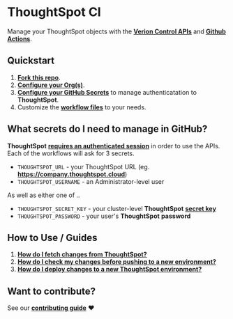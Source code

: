 
# ThoughtSpot CI

Manage your ThoughtSpot objects with the [__Verion Control APIs__](https://developers.thoughtspot.com/docs/rest-apiv2-reference#_version_control) and [__Github Actions__](https://github.com/features/actions).

## Quickstart

  1. __[Fork this repo](https://github.com/thoughtspot/ts-vcs-actions/fork)__.
  2. [__Configure your Org(s)__](info/config.md).
  3. [__Configure your GitHub Secrets__](https://docs.github.com/en/actions/security-for-github-actions/security-guides/using-secrets-in-github-actions#creating-secrets-for-a-repository) to manage authenticatation to __ThoughtSpot__.
  4. Customize the [__workflow files__](.github/workflows/) to your needs.

## What secrets do I need to manage in GitHub?

__ThoughtSpot__ [__requires an authenticated session__](https://developers.thoughtspot.com/docs/api-authv2) in order to use the APIs. Each of the workflows will ask for 3 secrets.

  - `THOUGHTSPOT_URL` - your ThoughtSpot URL (eg. __https://company.thoughtspot.cloud__)
  - `THOUGHTSPOT_USERNAME` - an Administrator-level user

  As well as either one of ..

  - `THOUGHTSPOT_SECRET_KEY` - your cluster-level __ThoughtSpot__ [__secret key__](https://developers.thoughtspot.com/docs/trusted-auth-secret-key)
  - `THOUGHTSPOT_PASSWORD` - your user's __ThoughtSpot__ __password__

## How to Use / Guides

  1. [__How do I fetch changes from ThoughtSpot?__](info/commit.md)
  2. [__How do I check my changes before pushing to a new environment?__](info/validate.md)
  3. [__How do I deploy changes to a new ThoughtSpot environment?__](info/deploy.md)

## Want to contribute?

See our [__contributing guide__](CONTRIBUTING.md) :heart: